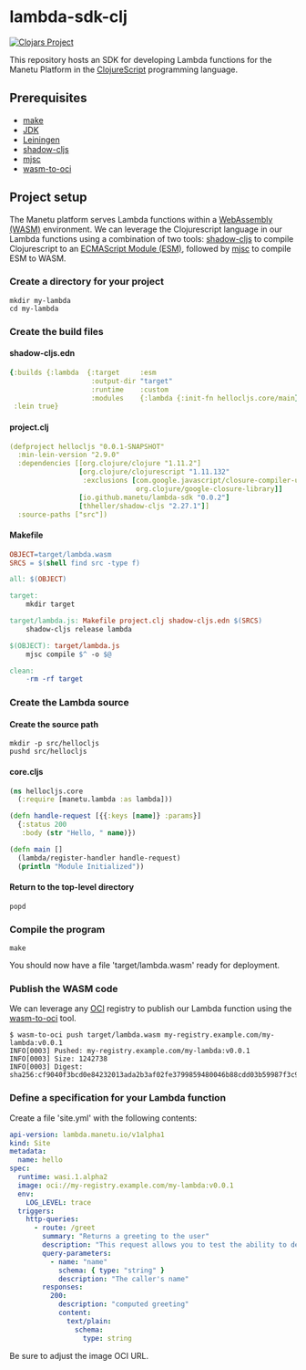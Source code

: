 # lambda-sdk-clj

[![Clojars Project](https://img.shields.io/clojars/v/io.github.manetu/lambda-sdk.svg)](https://clojars.org/io.github.manetu/lambda-sdk)

This repository hosts an SDK for developing Lambda functions for the Manetu Platform in the [ClojureScript](https://clojurescript.org/) programming language.

## Prerequisites

- [make](https://www.gnu.org/software/make/)
- [JDK](https://jdk.java.net/)
- [Leiningen](https://leiningen.org/)
- [shadow-cljs](https://github.com/thheller/shadow-cljs)
- [mjsc](https://github.com/manetu/javascript-lambda-compiler)
- [wasm-to-oci](https://github.com/engineerd/wasm-to-oci)

## Project setup

The Manetu platform serves Lambda functions within a [WebAssembly (WASM)](https://webassembly.org/) environment.  We can leverage the Clojurescript language in our Lambda functions using a combination of two tools: [shadow-cljs](https://github.com/thheller/shadow-cljs) to compile Clojurescript to an [ECMAScript Module (ESM)](https://tc39.es/ecma262/#sec-modules), followed by [mjsc](https://github.com/manetu/javascript-lambda-compiler) to compile ESM to WASM.

### Create a directory for your project

``` shell
mkdir my-lambda
cd my-lambda
```

### Create the build files

#### shadow-cljs.edn

``` yaml
{:builds {:lambda  {:target     :esm
                    :output-dir "target"
                    :runtime    :custom
                    :modules    {:lambda {:init-fn hellocljs.core/main}}}}
 :lein true}
```

#### project.clj

``` yaml
(defproject hellocljs "0.0.1-SNAPSHOT"
  :min-lein-version "2.9.0"
  :dependencies [[org.clojure/clojure "1.11.2"]
                 [org.clojure/clojurescript "1.11.132"
                  :exclusions [com.google.javascript/closure-compiler-unshaded
                               org.clojure/google-closure-library]]
                 [io.github.manetu/lambda-sdk "0.0.2"]
                 [thheller/shadow-cljs "2.27.1"]]
  :source-paths ["src"])
```

#### Makefile

``` Makefile
OBJECT=target/lambda.wasm
SRCS = $(shell find src -type f)

all: $(OBJECT)

target:
	mkdir target

target/lambda.js: Makefile project.clj shadow-cljs.edn $(SRCS)
	shadow-cljs release lambda

$(OBJECT): target/lambda.js
	mjsc compile $^ -o $@

clean:
	-rm -rf target
```

### Create the Lambda source

#### Create the source path

``` shell
mkdir -p src/hellocljs
pushd src/hellocljs
```

#### core.cljs

``` clojure
(ns hellocljs.core
  (:require [manetu.lambda :as lambda]))

(defn handle-request [{{:keys [name]} :params}]
  {:status 200
   :body (str "Hello, " name)})

(defn main []
  (lambda/register-handler handle-request)
  (println "Module Initialized"))
```

#### Return to the top-level directory

``` shell
popd
```

### Compile the program

``` shell
make
```

You should now have a file 'target/lambda.wasm' ready for deployment.

### Publish the WASM code

We can leverage any [OCI](https://opencontainers.org/) registry to publish our Lambda function using the [wasm-to-oci](https://github.com/engineerd/wasm-to-oci) tool.

``` shell
$ wasm-to-oci push target/lambda.wasm my-registry.example.com/my-lambda:v0.0.1
INFO[0003] Pushed: my-registry.example.com/my-lambda:v0.0.1
INFO[0003] Size: 1242738
INFO[0003] Digest: sha256:cf9040f3bcd0e84232013ada2b3af02fe3799859480046b88cdd03b59987f3c9
```

### Define a specification for your Lambda function

Create a file 'site.yml' with the following contents:

``` yaml
api-version: lambda.manetu.io/v1alpha1
kind: Site
metadata:
  name: hello
spec:
  runtime: wasi.1.alpha2
  image: oci://my-registry.example.com/my-lambda:v0.0.1
  env:
    LOG_LEVEL: trace
  triggers:
    http-queries:
      - route: /greet
        summary: "Returns a greeting to the user"
        description: "This request allows you to test the ability to deploy and invoke a simple lambda function."
        query-parameters:
          - name: "name"
            schema: { type: "string" }
            description: "The caller's name"
        responses:
          200:
            description: "computed greeting"
            content:
              text/plain:
                schema:
                  type: string
```

Be sure to adjust the image OCI URL.
